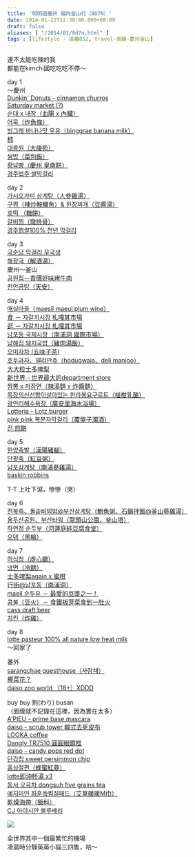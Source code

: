 ```yaml
---
title: '明明遊慶州 偏向釜山行（8D7N）'
date: 2014-01-22T12:30:00.000+08:00
draft: false
aliases: [ "/2014/01/8d7n.html" ]
tags : [lifestyle - 逃離852, travel-南韓-慶州釜山]
---
```


連不太能吃辣的我  
都能在kimchi國吃吃吃不停～  
  
day 1  
～慶州  
[Dunkin' Donuts - cinnamon churros](https://hidie.net/busanjj1a/)  
[Saturday market (?)](https://hidie.net/busanjj1b/)  
[순대 x 내장（血腸 x 內臟）](https://hidie.net/busanjj1c/)  
[어묵（炸魚條）](https://hidie.net/busanjj1d/)  
[빙그레 바나나맛 우유（binggrae banana milk）](https://hidie.net/busanjj1e/)  
[柿](https://hidie.net/busanjj1f/)  
[대릉원（大陵苑）](https://hidie.net/busanjj1g/)  
[쌈밥（菜包飯）](https://hidie.net/busanjj1h/)  
[황남빵（慶州 皇南餅）](https://hidie.net/busanjj1i/)  
[경주법주 쌀막걸리](https://hidie.net/busanjj1j/)  
  
day 2  
[가시오가피 삼계탕（人參雞湯）](https://hidie.net/busanjj2a/)  
[구찜（辣炒鮟鱇魚）& 된장찌개（豆醬湯）](https://hidie.net/busanjj2b/)  
[호떡 （糖餅）](https://hidie.net/busanjj2c/)  
[갈비찜（燉排骨）](https://hidie.net/busanjj2d/)  
[경주햅쌀100% 천년 막걸리](https://hidie.net/busanjj2e/)  
  
day 3  
[국순당 막걸리 우국생](https://hidie.net/busanjj3a/)  
[해장국（解酒湯）](https://hidie.net/busanjjb/)  
慶州～釜山  
[공원집－貴價好味烤牛肉](https://hidie.net/busanjj3d/)  
[천안곰탕（天安）](https://hidie.net/busanjj3e/)  
  
day 4  
[매실마을（maesil maeul plum wine）](https://hidie.net/busanjj4a/)  
[食 － 자갈치시장 札嘎其市場](https://hidie.net/busanjj4b/)  
[逛 － 자갈치시장 札嘎其市場](https://hidie.net/busanjj4c/)  
[남포동 국제시장（南浦洞 國際市場）](https://hidie.net/busanjj4d/)  
[남해집 돼지국밥（豬肉湯飯）](https://hidie.net/busanjj4e/)  
[오미자차 (五味子茶)](https://hidie.net/busanjj4f/)  
[호두과자、델리만쥬（hodugwaja、deli manjoo）](https://hidie.net/busanjj4g/)  
[大大粒士多啤梨](https://hidie.net/busanjj4h/)  
[新世界 - 世界最大的department store](https://hidie.net/busanjj4i/)  
[짬뽕 x 자장면（辣湯麵 x 炸醬麵）](https://hidie.net/busanjj4j/)  
[목장의신선함이살아있는 한라봉요구르트（椪柑乳酪）](https://hidie.net/busanjj4k/)  
[광안리해수욕장（廣安里海水浴場）](https://hidie.net/busanjj4l/)  
[Lotteria - Lotz burger](https://hidie.net/busanjj4m/)  
[pink pink 복분자막걸리（覆盤子濁酒）](https://hidie.net/busanjj4n/)  
[전 煎餅](https://hidie.net/busanjj4o/)  
  
day 5  
[한양족발（漢陽豬腳）](https://hidie.net/busanjj5a/)  
[단팥죽（紅豆粥）](https://hidie.net/busanjj5b/)  
[남포삼계탕（南浦蔘雞湯）](https://hidie.net/busanjj5d/)  
[baskin robbins](https://hidie.net/busanjj5e/)  
  
T-T 上吐下瀉，慘慘（哭）  
  
day 6  
[전복죽、돌솥비빔밥@부산삼계탕（鮑魚粥、石鍋拌飯@釜山蔘雞湯）](https://hidie.net/busanjj6a/)  
[용두산공원、부산타워（龍頭山公園、釜山塔）](https://hidie.net/busanjj6b/)  
[하연정 순두부（河蓮庭純豆腐食堂）](https://hidie.net/busanjj6c/)  
[오뎅（黑輪）](https://hidie.net/busanjj6d/)  
  
day 7  
[허심청（虛心廳）](https://hidie.net/busanjj7a/)  
[냉면（冷麵）](https://hidie.net/busanjj7b/)  
[士多啤梨again x 蜜柑](https://hidie.net/busanjj7c/)  
[行街@남포동（南浦洞）](https://hidie.net/busanjj7d/)  
[maeil 순두유 － 最愛的豆漿之一！](https://hidie.net/busanjj7e/)  
[콩불（豆火）－ 食鐵板芽菜食到一肚火](https://hidie.net/busanjj7f/)  
[cass draft beer](https://hidie.net/busanjj7g/)  
[치킨（炸雞）](https://hidie.net/busanjj7h/)  
  
day 8  
[lotte pasteur 100% all nature low heat milk](https://hidie.net/busanjj8/)  
～回家了  
  
番外  
[sarangchae guesthouse（사랑채）](https://hidie.net/busanjj3c/)  
[椰菜花？](https://hidie.net/busanjj4p/)  
[daiso zoo world （18+）XDDD](https://hidie.net/busanjj5c/)  
  
buy buy 割(わり) busan  
（面膜就不記錄在這裡，因為實在太多）  
[A'PIEU - prime base mascara](https://hidie.net/apieubase/)  
[daiso - scrub tower 韓式去死皮布](https://hidie.net/daisoscrubtower/)  
[LOOKA coffee](https://hidie.net/looka/)  
[Dangly TR7510 圓圓眼鏡框](https://hidie.net/dangly/)  
[daiso - candy pops red dot](https://hidie.net/daisoreddot/)  
[단감칩 sweet persimmon chip](https://hidie.net/persimmonchip/)  
[홍삼절편（蜂蜜紅蔘）](https://hidie.net/honeyredgin/)  
[lotte即沖杯湯 x3](https://hidie.net/lottekoreansoup/)  
[동서 오곡차 dongsuh five grains tea](https://hidie.net/dongsuhtea/)  
[예지미인 좌훈쑥찜질패드（艾草暖暖M巾）](https://hidie.net/mugwortpad/)  
[乾燥海帶（飯料）](https://hidie.net/driedseaweed/)  
[CJ 아이시안 블루베리](https://hidie.net/cjblueberry/)  

  

![](/images/busanjj8d7n.jpg)

全世界其中一個最繁忙的機場  
凌晨時分靜英英小貓三四隻，哈～
